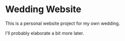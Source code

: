 # Wedding Website

This is a personal website project for my own wedding. 

I'll probably elaborate a bit more later.
